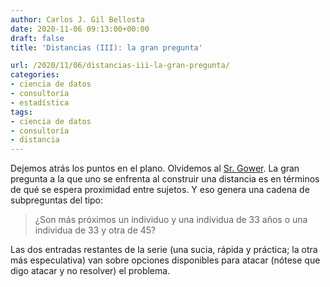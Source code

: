 ```yaml
---
author: Carlos J. Gil Bellosta
date: 2020-11-06 09:13:00+00:00
draft: false
title: 'Distancias (III): la gran pregunta'

url: /2020/11/06/distancias-iii-la-gran-pregunta/
categories:
- ciencia de datos
- consultoría
- estadística
tags:
- ciencia de datos
- consultoría
- distancia
---
```


Dejemos atrás los puntos en el plano. Olvidemos al [Sr. Gower](https://www.rdocumentation.org/packages/StatMatch/versions/1.2.0/topics/gower.dist). La gran pregunta a la que uno se enfrenta al construir una distancia es en términos de qué se espera proximidad entre sujetos. Y eso genera una cadena de subpreguntas del tipo:

>¿Son más próximos un individuo y una individua de 33 años o una individua de 33 y otra de 45?

Las dos entradas restantes de la serie (una sucia, rápida y práctica; la otra más especulativa) van sobre opciones disponibles para atacar (nótese que digo atacar y no resolver) el problema.